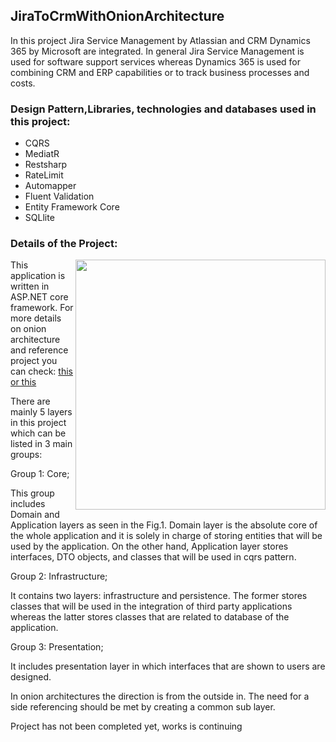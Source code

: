 <h2 align="left">JiraToCrmWithOnionArchitecture</h2>
<p>
In this project Jira Service Management by Atlassian and CRM Dynamics 365 by Microsoft are integrated. In general Jira Service Management is used for software support services whereas Dynamics 365 is used for combining CRM and ERP capabilities or to track business processes and costs.
</p>

<h3> Design Pattern,Libraries, technologies and databases used in this project:</h3>
<ul>
<li>CQRS</li>
<li>MediatR</li>
<li>Restsharp</li>
<li>RateLimit</li>
<li>Automapper</li>
<li>Fluent Validation</li>
<li>Entity Framework Core</li>
<li>SQLlite</li>
</ul>
<h3> Details of the Project:</h3>


<img align="right" src="https://www.gencayyildiz.com/blog/wp-content/uploads/2021/03/Nedir-Bu-Onion-Architecture-1.png" width="400">

<p align="left">
This application is written in ASP.NET core framework. For more details on onion architecture and reference project you can check: 
<a  target="_blank" href="https://jeffreypalermo.com/2008/07/the-onion-architecture-part-1/">this</a>
<a  target="_blank" href="https://codewithmukesh.com/blog/onion-architecture-in-aspnet-core/">or this</a>
</p>
<p align="left">
There are mainly 5 layers in this project which can be listed in 3 main groups:

Group 1: Core;
  
This group includes Domain and Application layers as seen in the Fig.1. Domain layer is the absolute core of the whole application and it is solely in charge of storing entities that will be used by the application. On the other hand, Application layer stores interfaces, DTO objects, and classes that will be used in cqrs pattern.

Group 2: Infrastructure;
  
It contains two layers: infrastructure and persistence. The former stores classes that will be used in the integration of third party applications whereas the latter stores classes that are related to database of the application.

 
Group 3: Presentation;
  
It includes presentation layer in which interfaces that are shown to users are designed.

In onion architectures the direction is from the outside in. The need for a side referencing should be met by creating a common sub layer.
</p>

<p>
Project has not been completed yet, works is continuing 
</p>
